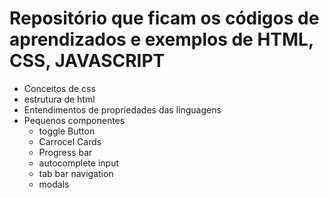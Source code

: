 # Repositório que ficam os códigos de aprendizados e exemplos de HTML, CSS, JAVASCRIPT

- Conceitos de css
- estrutura de html
- Entendimentos de propriedades das linguagens
- Pequenos componentes
    - toggle Button
    - Carrocel Cards
    - Progress bar
    - autocomplete input
    - tab bar navigation
    - modals